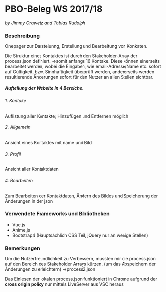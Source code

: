 # PBO-Beleg WS 2017/18

*by Jimmy Orawetz and
Tobias Rudolph*

### Beschreibung

Onepager zur Darstelunng, Erstellung und Bearbeitung von Konkaten.

Die Struktur eines Kontaktes ist durch den Stakeholder-Array der process.json definiert.
->somit anfangs 16 Kontake.
Diese können einerseits bearbeitet werden, wobei die Eingaben, wie email-Adresse/Name etc. sofort auf Gültigkeit,
bzw. Sinnhaftigkeit überprüft werden, andererseits werden resultierende Änderungen sofort für den Nutzer 
an allen Stellen sichtbar.

##### Aufteilung der Website in 4 Bereiche:

###### 1. Kontake
  Auflistung aller Kontakte; Hinzufügen und Entfernen möglich

###### 2. Allgemein
  Ansicht eines Kontaktes mit name und Bild
  
###### 3. Profil
  Ansicht aller Kontaktdaten
  
###### 4. Bearbeiten
  Zum Bearbeiten der Kontaktdaten, Ändern des Bildes und Speicherung der Änderungen in der json
  
### Verwendete Frameworks und Bibliotheken

- Vue.js
- Anime.js
- Bootstrap4 (Hauptsächlich CSS Teil, jQuery nur an wenige Stellen)

### Bemerkungen

Um die Nutzerfreundlichkeit zu Verbessern, mussten mir die process.json auf den Bereich des Stakeholder Arrays kürzen.
(um das Abspeichern der Änderungen zu erleichtern) ->process2.json

Das Einlesen der lokalen process.json funktioniert in Chrome aufgrund der **cross origin policy** nur mittels LiveServer aus VSC heraus.










